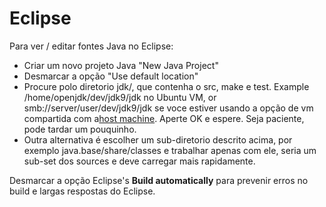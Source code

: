 # Eclipse

Para ver / editar fontes Java no Eclipse:
 - Criar um novo projeto Java "New Java Project"
 - Desmarcar a opção "Use default location"
 - Procure polo diretorio jdk/, que contenha o src, make e test. Example /home/openjdk/dev/jdk9/jdk no Ubuntu VM, or smb://server/user/dev/jdk9/jdk se voce estiver usando a opção de vm compartida com a[host machine](../virtual-machines/sharing_host_folder_with_guest_vm.md). Aperte OK e espere. Seja paciente, pode tardar um pouquinho.
 - Outra alternativa é escolher um sub-diretorio descrito acima, por exemplo java.base/share/classes e trabalhar apenas com ele, seria um sub-set dos sources e deve carregar mais rapidamente.
 
Desmarcar a opção Eclipse's **Build automatically** para prevenir erros no build e largas respostas do Eclipse.

